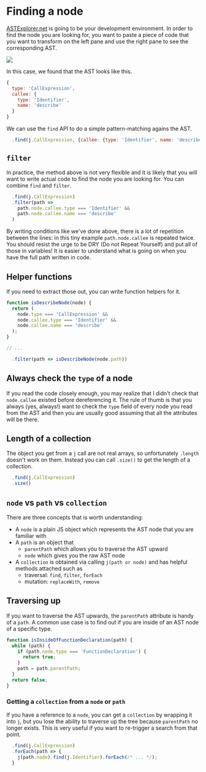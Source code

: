 # Finding a node

[ASTExplorer.net](http://astexplorer.net/) is going to be your development environment. In order to find the node you are looking for, you want to paste a piece of code that you want to transform on the left pane and use the right pane to see the corresponding AST.

![](https://cloud.githubusercontent.com/assets/197597/18621255/4fb77214-7dd5-11e6-8eeb-9e876b921b5e.gif)

In this case, we found that the AST looks like this.

```js
{
  type: 'CallExpression',
  callee: {
    type: 'Identifier',
    name: 'describe'
  }
}
```

We can use the `find` API to do a simple pattern-matching agains the AST.

```js
  .find(j.CallExpression, {callee: {type: 'Identifier', name: 'describe'}})
```

## `filter`

In practice, the method above is not very flexible and it is likely that you will want to write actual code to find the node you are looking for. You can combine `find` and `filter`.

```js
  .find(j.CallExpression)
  .filter(path =>
    path.node.callee.type === 'Identifier' &&
    path.node.callee.name === 'describe'
  )
```

By writing conditions like we've done above, there is a lot of repetition between the lines: in this tiny example `path.node.callee` is repeated twice. You should resist the urge to be DRY (Do not Repeat Yourself) and put all of those in variables! It is easier to understand what is going on when you have the full path written in code.

## Helper functions

If you need to extract those out, you can write function helpers for it.

```js
function isDescribeNode(node) {
  return (
    node.type === 'CallExpression' &&
    node.callee.type === 'Identifier' &&
    node.callee.name === 'describe'
  );
}

// ...

  .filter(path => isDescribeNode(node.path))
```

## Always check the `type` of a node

If you read the code closely enough, you may realize that I didn't check that `node.callee` existed before dereferencing it. The rule of thumb is that you always (yes, always!) want to check the `type` field of every node you read from the AST and then you are usually good assuming that all the attributes will be there.

## Length of a collection

The object you get from a `j` call are not real arrays, so unfortunately `.length` doesn't work on them. Instead you can call `.size()` to get the length of a collection.

```js
  .find(j.CallExpression)
  .size()
```

## `node` vs `path` vs `collection`

There are three concepts that is worth understanding:

- A `node` is a plain JS object which represents the AST node that you are familiar with
- A `path` is an object that
  - `parentPath` which allows you to traverse the AST upward
  - `node` which gives you the raw AST node
- A `collection` is obtained via calling `j(path or node)` and has helpful methods attached such as
  - traversal: `find`, `filter`, `forEach`
  - mutation: `replaceWith`, `remove`


## Traversing up

If you want to traverse the AST upwards, the `parentPath` attribute is handy of a `path`. A common use case is to find out if you are inside of an AST node of a specific type.

```js
function isInsideOfFunctionDeclaration(path) {
  while (path) {
    if (path.node.type === 'FunctionDeclaration') {
      return true;
    }
    path = path.parentPath;
  }
  return false;
}
```

### Getting a `collection` from a `node` or `path`

If you have a reference to a `node`, you can get a `collection` by wrapping it into `j`, but you lose the ability to traverse up the tree because `parentPath` no longer exists. This is very useful if you want to re-trigger a search from that point.

```js
  .find(j.CallExpression)
  .forEach(path => {
    j(path.node).find(j.Identifier).forEach(/* ... */);
  }
```
